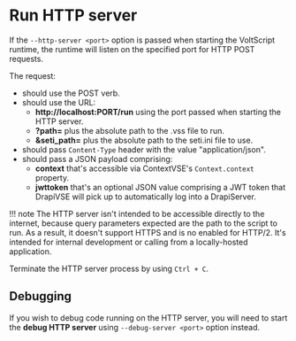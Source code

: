 # Run HTTP server

If the `--http-server <port>` option is passed when starting the VoltScript runtime, the runtime will listen on the specified port for HTTP POST requests.

The request:

- should use the POST verb.
- should use the URL:
    - **http://localhost:PORT/run** using the port passed when starting the HTTP server.
    - **?path=** plus the absolute path to the .vss file to run.
    - **&seti_path=** plus the absolute path to the seti.ini file to use.
- should pass `Content-Type` header with the value "application/json".
- should pass a JSON payload comprising:
    - **context** that's accessible via ContextVSE's `Context.context` property.
    - **jwttoken** that's an optional JSON value comprising a JWT token that DrapiVSE will pick up to automatically log into a DrapiServer.

!!! note
    The HTTP server isn't intended to be accessible directly to the internet, because query parameters expected are the path to the script to run. As a result, it doesn't support HTTPS and is no enabled for HTTP/2. It's intended for internal development or calling from a locally-hosted application.

Terminate the HTTP server process by using `Ctrl + C`.

## Debugging

If you wish to debug code running on the HTTP server, you will need to start the **debug HTTP server** using `--debug-server <port>` option instead.